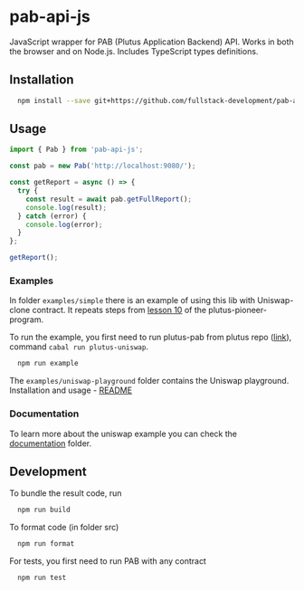 # pab-api-js

JavaScript wrapper for PAB (Plutus Application Backend) API. Works in both the browser and on Node.js. Includes TypeScript types definitions.

## Installation

```bash
  npm install --save git+https://github.com/fullstack-development/pab-api-js.git
```

## Usage

```javascript
import { Pab } from 'pab-api-js';

const pab = new Pab('http://localhost:9080/');

const getReport = async () => {
  try {
    const result = await pab.getFullReport();
    console.log(result);
  } catch (error) {
    console.log(error);
  }
};

getReport();

```

### Examples

In folder `examples/simple` there is an example of using this lib with Uniswap-clone contract. It repeats steps from [lesson 10](https://plutus-pioneer-program.readthedocs.io/en/latest/pioneer/week10.html) of the plutus-pioneer-program. 

To run the example, you first need to run plutus-pab from plutus repo ([link](https://github.com/input-output-hk/plutus/tree/master/plutus-pab)), command `cabal run plutus-uniswap`.

```bash
  npm run example
```

The `examples/uniswap-playground` folder contains the Uniswap playground. Installation and usage - [README](https://github.com/fullstack-development/pab-api-js/tree/main/examples/uniswap-playground) 

### Documentation

To learn more about the uniswap example you can check the [documentation](./doc) folder.

## Development

To bundle the result code, run

```bash
  npm run build
```

To format code (in folder src)

```bash
  npm run format
```

For tests, you first need to run PAB with any contract

```bash
  npm run test
```
